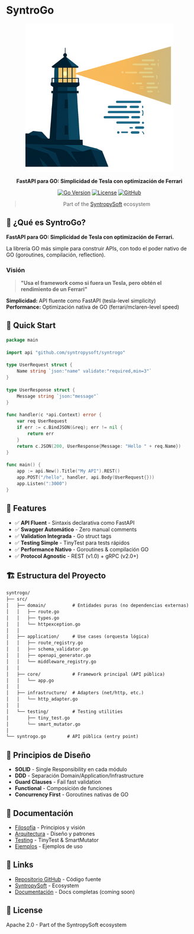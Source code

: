 # SyntroGo

<div align="center">
  <img src="https://github.com/Syntropysoft/syntrogo/blob/main/assets/beaconLog-2.png?raw=true" alt="SyntroGo" width="400" />
</div>

<div align="center">

**FastAPI para GO: Simplicidad de Tesla con optimización de Ferrari**

[![Go Version](https://img.shields.io/badge/go-1.21+-00ADD8?style=flat-square&logo=go)](https://golang.org)
[![License](https://img.shields.io/badge/license-Apache%202.0-blue.svg?style=flat-square)](LICENSE)
[![GitHub](https://img.shields.io/badge/github-Syntropysoft/syntrogo-181717?style=flat-square&logo=github)](https://github.com/Syntropysoft/syntrogo)

> Part of the [SyntropySoft](https://syntropysoft.com) ecosystem

</div>

## 🎯 ¿Qué es SyntroGo?

**FastAPI para GO: Simplicidad de Tesla con optimización de Ferrari.**

La librería GO más simple para construir APIs, con todo el poder nativo de GO (goroutines, compilación, reflection).

### Visión

> **"Usa el framework como si fuera un Tesla, pero obtén el rendimiento de un Ferrari"**

**Simplicidad:** API fluente como FastAPI (tesla-level simplicity)  
**Performance:** Optimización nativa de GO (ferrari/mclaren-level speed)

## 🚀 Quick Start

```go
package main

import api "github.com/syntropysoft/syntrogo"

type UserRequest struct {
    Name string `json:"name" validate:"required,min=3"`
}

type UserResponse struct {
    Message string `json:"message"`
}

func handler(c *api.Context) error {
    var req UserRequest
    if err := c.BindJSON(&req); err != nil {
        return err
    }
    return c.JSON(200, UserResponse{Message: "Hello " + req.Name})
}

func main() {
    app := api.New().Title("My API").REST()
    app.POST("/hello", handler, api.Body(UserRequest{}))
    app.Listen(":3000")
}
```

## 🎯 Features

- ✅ **API Fluent** - Sintaxis declarativa como FastAPI
- ✅ **Swagger Automático** - Zero manual comments
- ✅ **Validation Integrada** - Go struct tags
- ✅ **Testing Simple** - TinyTest para tests rápidos
- ✅ **Performance Nativo** - Goroutines & compilación GO
- ✅ **Protocol Agnostic** - REST (v1.0) + gRPC (v2.0+)

## 🏗️ Estructura del Proyecto

```txt
syntrogo/
├── src/
│   ├── domain/          # Entidades puras (no dependencias externas)
│   │   ├── route.go
│   │   ├── types.go
│   │   └── httpexception.go
│   │
│   ├── application/     # Use cases (orquesta lógica)
│   │   ├── route_registry.go
│   │   ├── schema_validator.go
│   │   ├── openapi_generator.go
│   │   └── middleware_registry.go
│   │
│   ├── core/            # Framework principal (API pública)
│   │   └── app.go
│   │
│   ├── infrastructure/  # Adapters (net/http, etc.)
│   │   └── http_adapter.go
│   │
│   └── testing/         # Testing utilities
│       ├── tiny_test.go
│       └── smart_mutator.go
│
└── syntrogo.go        # API pública (entry point)
```

## 🧠 Principios de Diseño

- **SOLID** - Single Responsibility en cada módulo
- **DDD** - Separación Domain/Application/Infrastructure
- **Guard Clauses** - Fail fast validation
- **Functional** - Composición de funciones
- **Concurrency First** - Goroutines nativas de GO

## 📖 Documentación

- [Filosofía](./PHILOSOPHY_GO.md) - Principios y visión
- [Arquitectura](../ARCHITECTURE_GO.md) - Diseño y patrones
- [Testing](./TESTING_STRATEGY.md) - TinyTest & SmartMutator
- [Ejemplos](../syntrogo-examples/) - Ejemplos de uso

## 🔗 Links

- [Repositorio GitHub](https://github.com/Syntropysoft/syntrogo) - Código fuente
- [SyntropySoft](https://syntropysoft.com) - Ecosystem
- [Documentación](./docs/) - Docs completas (coming soon)

## 📄 License

Apache 2.0 - Part of the SyntropySoft ecosystem
